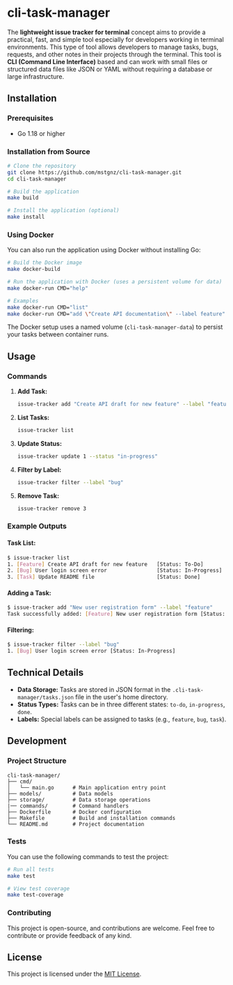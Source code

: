 # cli-task-manager

The **lightweight issue tracker for terminal** concept aims to provide a practical, fast, and simple tool especially for developers working in terminal environments. This type of tool allows developers to manage tasks, bugs, requests, and other notes in their projects through the terminal. This tool is **CLI (Command Line Interface)** based and can work with small files or structured data files like JSON or YAML without requiring a database or large infrastructure.

## Installation

### Prerequisites

- Go 1.18 or higher

### Installation from Source

```bash
# Clone the repository
git clone https://github.com/mstgnz/cli-task-manager.git
cd cli-task-manager

# Build the application
make build

# Install the application (optional)
make install
```

### Using Docker

You can also run the application using Docker without installing Go:

```bash
# Build the Docker image
make docker-build

# Run the application with Docker (uses a persistent volume for data)
make docker-run CMD="help"

# Examples
make docker-run CMD="list"
make docker-run CMD="add \"Create API documentation\" --label feature"
```

The Docker setup uses a named volume (`cli-task-manager-data`) to persist your tasks between container runs.

## Usage

### Commands

1. **Add Task:**

   ```bash
   issue-tracker add "Create API draft for new feature" --label "feature"
   ```

2. **List Tasks:**

   ```bash
   issue-tracker list
   ```

3. **Update Status:**

   ```bash
   issue-tracker update 1 --status "in-progress"
   ```

4. **Filter by Label:**

   ```bash
   issue-tracker filter --label "bug"
   ```

5. **Remove Task:**
   ```bash
   issue-tracker remove 3
   ```

### Example Outputs

#### Task List:

```bash
$ issue-tracker list
1. [Feature] Create API draft for new feature   [Status: To-Do]
2. [Bug] User login screen error                [Status: In-Progress]
3. [Task] Update README file                    [Status: Done]
```

#### Adding a Task:

```bash
$ issue-tracker add "New user registration form" --label "feature"
Task successfully added: [Feature] New user registration form [Status: To-Do]
```

#### Filtering:

```bash
$ issue-tracker filter --label "bug"
1. [Bug] User login screen error [Status: In-Progress]
```

## Technical Details

- **Data Storage:** Tasks are stored in JSON format in the `.cli-task-manager/tasks.json` file in the user's home directory.
- **Status Types:** Tasks can be in three different states: `to-do`, `in-progress`, `done`.
- **Labels:** Special labels can be assigned to tasks (e.g., `feature`, `bug`, `task`).

## Development

### Project Structure

```
cli-task-manager/
├── cmd/
│   └── main.go      # Main application entry point
├── models/          # Data models
├── storage/         # Data storage operations
|── commands/        # Command handlers
├── Dockerfile       # Docker configuration
├── Makefile         # Build and installation commands
└── README.md        # Project documentation
```

### Tests

You can use the following commands to test the project:

```bash
# Run all tests
make test

# View test coverage
make test-coverage
```

### Contributing

This project is open-source, and contributions are welcome. Feel free to contribute or provide feedback of any kind.

## License

This project is licensed under the [MIT License](LICENSE).
